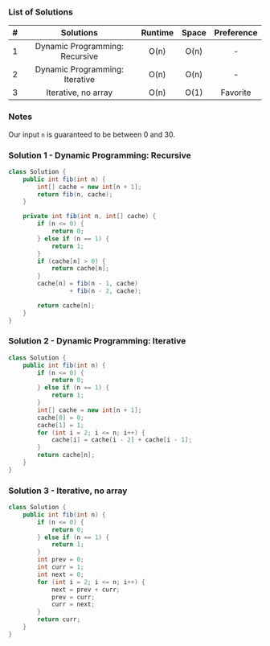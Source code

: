 ### List of Solutions

| # |           Solutions            | Runtime |   Space   |  Preference  |
|:-:|:------------------------------:|:-------:|:---------:|:------------:|
| 1 | Dynamic Programming: Recursive |   O(n)  |   O(n)    |       -      |
| 2 | Dynamic Programming: Iterative |   O(n)  |   O(n)    |       -      |
| 3 | Iterative, no array            |   O(n)  |   O(1)    |   Favorite   |

### Notes

Our input `n` is guaranteed to be between 0 and 30.

### Solution 1 - Dynamic Programming: Recursive

```java
class Solution {
    public int fib(int n) {
        int[] cache = new int[n + 1];
        return fib(n, cache);
    }

    private int fib(int n, int[] cache) {
        if (n <= 0) {
            return 0;
        } else if (n == 1) {
            return 1;
        }
        if (cache[n] > 0) {
            return cache[n];
        }
        cache[n] = fib(n - 1, cache)
                 + fib(n - 2, cache);

        return cache[n];
    }
}
```

### Solution 2 - Dynamic Programming: Iterative

```java
class Solution {
    public int fib(int n) {
        if (n <= 0) {
            return 0;
        } else if (n == 1) {
            return 1;
        }
        int[] cache = new int[n + 1];
        cache[0] = 0;
        cache[1] = 1;
        for (int i = 2; i <= n; i++) {
            cache[i] = cache[i - 2] + cache[i - 1];
        }
        return cache[n];
    }
}

```

### Solution 3 - Iterative, no array

```java
class Solution {
    public int fib(int n) {
        if (n <= 0) {
            return 0;
        } else if (n == 1) {
            return 1;
        }
        int prev = 0;
        int curr = 1;
        int next = 0;
        for (int i = 2; i <= n; i++) {
            next = prev + curr;
            prev = curr;
            curr = next;
        }
        return curr;
    }
}
```
